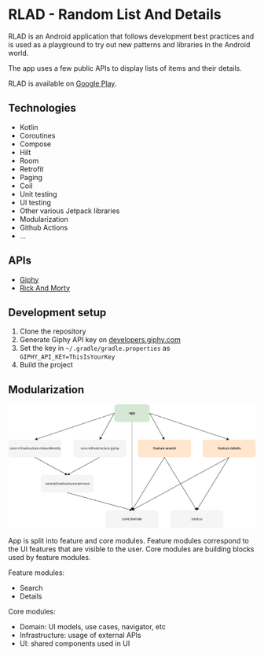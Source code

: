 # RLAD - Random List And Details

RLAD is an Android application that follows development best practices and is used as a playground
to try out new patterns and libraries in the Android world.

The app uses a few public APIs to display lists of items and their details.

RLAD is available on [Google Play](https://play.google.com/store/apps/details?id=com.rlad).

## Technologies

* Kotlin
* Coroutines
* Compose
* Hilt
* Room
* Retrofit
* Paging
* Coil
* Unit testing
* UI testing
* Other various Jetpack libraries
* Modularization
* Github Actions
* ...

## APIs

* [Giphy](https://developers.giphy.com/docs/api/endpoint)
* [Rick And Morty](https://rickandmortyapi.com/documentation)

## Development setup

1. Clone the repository
2. Generate Giphy API key on [developers.giphy.com](https://developers.giphy.com)
3. Set the key in `~/.gradle/gradle.properties` as `GIPHY_API_KEY=ThisIsYourKey`
4. Build the project

## Modularization

![dependency-graph](docs/dependency-graph.png)

App is split into feature and core modules. Feature modules correspond to the UI features that
are visible to the user. Core modules are building blocks used by feature modules.

Feature modules:

* Search
* Details

Core modules:

* Domain: UI models, use cases, navigator, etc
* Infrastructure: usage of external APIs
* UI: shared components used in UI
